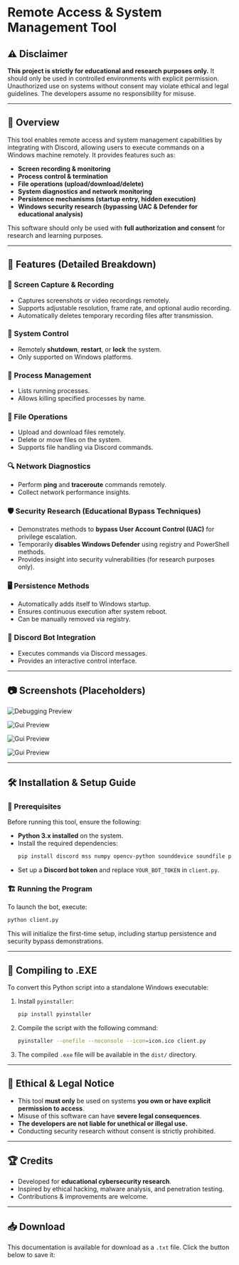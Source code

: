 # Remote Access & System Management Tool

## ⚠ Disclaimer
**This project is strictly for educational and research purposes only.** It should only be used in controlled environments with explicit permission. Unauthorized use on systems without consent may violate ethical and legal guidelines. The developers assume no responsibility for misuse.

---

## 📖 Overview
This tool enables remote access and system management capabilities by integrating with Discord, allowing users to execute commands on a Windows machine remotely. 
It provides features such as:
- **Screen recording & monitoring**
- **Process control & termination**
- **File operations (upload/download/delete)**
- **System diagnostics and network monitoring**
- **Persistence mechanisms (startup entry, hidden execution)**
- **Windows security research (bypassing UAC & Defender for educational analysis)**

This software should only be used with **full authorization and consent** for research and learning purposes.

---

## 🚀 Features (Detailed Breakdown)

### 🎥 Screen Capture & Recording
- Captures screenshots or video recordings remotely.
- Supports adjustable resolution, frame rate, and optional audio recording.
- Automatically deletes temporary recording files after transmission.

### 🔌 System Control
- Remotely **shutdown**, **restart**, or **lock** the system.
- Only supported on Windows platforms.

### 📝 Process Management
- Lists running processes.
- Allows killing specified processes by name.

### 📂 File Operations
- Upload and download files remotely.
- Delete or move files on the system.
- Supports file handling via Discord commands.

### 🔍 Network Diagnostics
- Perform **ping** and **traceroute** commands remotely.
- Collect network performance insights.

### 🛡 Security Research (Educational Bypass Techniques)
- Demonstrates methods to **bypass User Account Control (UAC)** for privilege escalation.
- Temporarily **disables Windows Defender** using registry and PowerShell methods.
- Provides insight into security vulnerabilities (for research purposes only).

### 🖥 Persistence Methods
- Automatically adds itself to Windows startup.
- Ensures continuous execution after system reboot.
- Can be manually removed via registry.

### 🤖 Discord Bot Integration
- Executes commands via Discord messages.
- Provides an interactive control interface.

---

## 📷 Screenshots (Placeholders)

![Debugging Preview](https://i.imgur.com/qCT2w0B.png)

![Gui Preview](https://imgur.com/Fzt2DXJ.png)

![Gui Preview](https://imgur.com/Fzt2DXJ.png)

![Gui Preview](https://imgur.com/Fzt2DXJ.png)

---

## 🛠 Installation & Setup Guide

### 🔧 Prerequisites
Before running this tool, ensure the following:
- **Python 3.x installed** on the system.
- Install the required dependencies:
  ```bash
  pip install discord mss numpy opencv-python sounddevice soundfile psutil requests
  ```
- Set up a **Discord bot token** and replace `YOUR_BOT_TOKEN` in `client.py`.

### 🏗️ Running the Program
To launch the bot, execute:
```bash
python client.py
```
This will initialize the first-time setup, including startup persistence and security bypass demonstrations.

---

## 🔨 Compiling to .EXE
To convert this Python script into a standalone Windows executable:

1. Install `pyinstaller`:
   ```bash
   pip install pyinstaller
   ```
2. Compile the script with the following command:
   ```bash
   pyinstaller --onefile --noconsole --icon=icon.ico client.py
   ```
3. The compiled `.exe` file will be available in the `dist/` directory.

---

## 🛑 Ethical & Legal Notice
- This tool **must only** be used on systems **you own or have explicit permission to access**.
- Misuse of this software can have **severe legal consequences**.
- **The developers are not liable for unethical or illegal use.**
- Conducting security research without consent is strictly prohibited.

---

## 🏆 Credits
- Developed for **educational cybersecurity research**.
- Inspired by ethical hacking, malware analysis, and penetration testing.
- Contributions & improvements are welcome.

---

## 📥 Download
This documentation is available for download as a `.txt` file. Click the button below to save it:

